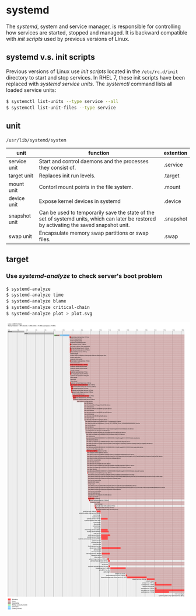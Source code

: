 # systemd
The *systemd*, system and service manager, is responsible for controlling how services are started, stopped and managed. It is backward compatible with *init scripts* used by previous versions of Linux.

## systemd v.s. init scripts

Previous versions of Linux use *init scripts* located in the ```/etc/rc.d/init``` directory to start and stop services. In RHEL 7, these init scripts have been replaced with *systemd service units*. The *systemctl* command lists all loaded service units:
```bash
$ systemctl list-units --type service --all
$ systemctl list-unit-files --type service
```

## unit

```/usr/lib/systemd/system```

unit | function | extention
---|---|---
service unit | Start and control daemons and the processes they consist of. | .service
target unit | Replaces init run levels. | .target
mount unit | Contorl mount points in the file system. | .mount
device unit | Expose kernel devices in systemd | .device
snapshot unit | Can be used to temporarily save the state of the set of systemd units, which can later be restored by activating the saved snapshot unit. | .snapshot
swap unit | Encapsulate memory swap partitions or swap files. | .swap

## target

### Use ***systemd-analyze*** to check server's boot problem
```bash
$ systemd-analyze
$ systemd-analyze time
$ systemd-analyze blame
$ systemd-analyze critical-chain
$ systemd-analyze plot > plot.svg
```
![](fig/systemd.svg)
